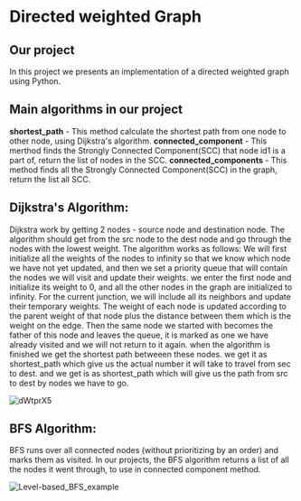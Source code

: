 # Directed weighted Graph

## Our project
In this project we presents an implementation of a directed weighted graph using Python.

## Main algorithms in our project
**shortest_path** - This method calculate the shortest path from one node to other node, using Dijkstra's algorithm.
**connected_component** - This merthod finds the Strongly Connected Component(SCC) that node id1 is a part of, return the list of nodes in the SCC.
**connected_components** - This method finds all the Strongly Connected Component(SCC) in the graph, return the list all SCC.

## Dijkstra's Algorithm:
Dijkstra work by getting 2 nodes - source node and destination node. The algorithm should get from the src node to the dest node and go through the nodes with the lowest weight. The algorithm works as follows: We will first initialize all the weights of the nodes to infinity so that we know which node we have not yet updated, and then we set a priority queue that will contain the nodes we will visit and update their weights. we enter the first node and initialize its weight to 0, and all the other nodes in the graph are initialized to infinity. For the current junction, we will include all its neighbors and update their temporary weights. The weight of each node is updated according to the parent weight of that node plus the distance between them which is the weight on the edge. Then the same node we started with becomes the father of this node and leaves the queue, it is marked as one we have already visited and we will not return to it again. when the algorithm is finished we get the shortest path betweeen these nodes. we get it as shortest_path which give us the actual number it will take to travel from sec to dest. and we get is as shortest_path which will give us the path from src to dest by nodes we have to go.

![dWtprX5](https://user-images.githubusercontent.com/73074680/104013765-988bd580-51ba-11eb-9d11-524e8431ece6.gif)


## BFS Algorithm:
BFS runs over all connected nodes (without prioritizing by an order) and marks them as visited. In our projects, the BFS algorithm returns a list of all the nodes it went through, to use in connected component method.

![Level-based_BFS_example](https://user-images.githubusercontent.com/73074680/104475914-530b4600-55c8-11eb-8f7c-bb875f207ebf.gif)
